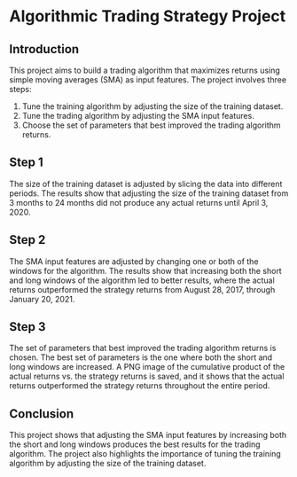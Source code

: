 # Algorithmic Trading Strategy Project
## Introduction
This project aims to build a trading algorithm that maximizes returns using simple moving averages (SMA) as input features. The project involves three steps:

1. Tune the training algorithm by adjusting the size of the training dataset.
2. Tune the trading algorithm by adjusting the SMA input features.
3. Choose the set of parameters that best improved the trading algorithm returns.
## Step 1
The size of the training dataset is adjusted by slicing the data into different periods. The results show that adjusting the size of the training dataset from 3 months to 24 months did not produce any actual returns until April 3, 2020.

## Step 2
The SMA input features are adjusted by changing one or both of the windows for the algorithm. The results show that increasing both the short and long windows of the algorithm led to better results, where the actual returns outperformed the strategy returns from August 28, 2017, through January 20, 2021.

## Step 3
The set of parameters that best improved the trading algorithm returns is chosen. The best set of parameters is the one where both the short and long windows are increased. A PNG image of the cumulative product of the actual returns vs. the strategy returns is saved, and it shows that the actual returns outperformed the strategy returns throughout the entire period.

## Conclusion
This project shows that adjusting the SMA input features by increasing both the short and long windows produces the best results for the trading algorithm. The project also highlights the importance of tuning the training algorithm by adjusting the size of the training dataset.





